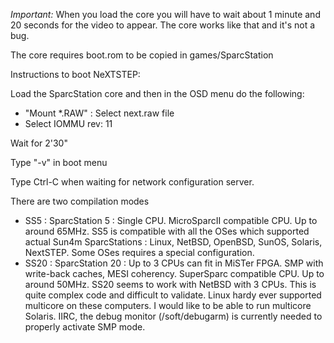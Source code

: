 
*Important:*
When you load the core you will have to wait about 1 minute and 20 seconds
for the video to appear. The core works like that and it's not a bug.

The core requires boot.rom to be copied in games/SparcStation

Instructions to boot NeXTSTEP:

Load the SparcStation core and then in the OSD menu do the following:
- "Mount *.RAW" : Select next.raw file
- Select IOMMU rev: 11

Wait for 2'30"

Type "-v" in boot menu

Type Ctrl-C when waiting for network configuration server.


There are two compilation modes
- SS5 : SparcStation 5 : Single CPU. MicroSparcII compatible CPU. Up to around 65MHz. SS5 is compatible with all the OSes which supported actual Sun4m SparcStations : Linux, NetBSD, OpenBSD, SunOS, Solaris, NextSTEP. Some OSes requires a special configuration.
- SS20 : SparcStation 20 : Up to 3 CPUs can fit in MiSTer FPGA. SMP with write-back caches, MESI coherency. SuperSparc compatible CPU. Up to around 50MHz. SS20 seems to work with NetBSD with 3 CPUs. This is quite complex code and difficult to validate. Linux hardy ever supported multicore on these computers. I would like to be able to run multicore Solaris. IIRC, the debug monitor (/soft/debugarm) is currently needed to properly activate SMP mode.



